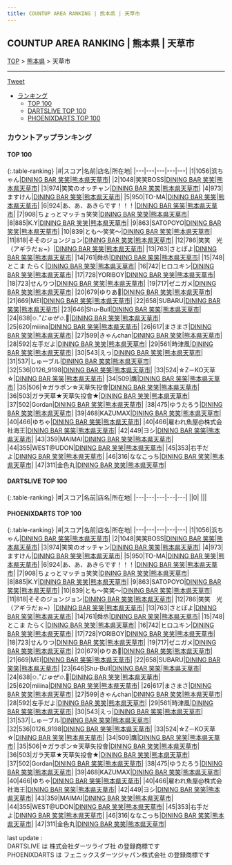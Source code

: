 ```yaml
---
title: COUNTUP AREA RANKING | 熊本県 | 天草市
---
```

## COUNTUP AREA RANKING | 熊本県 | 天草市

[TOP](/darts/rank/) > [熊本県](/darts/rank/熊本県/) > 天草市

___

<a href="https://twitter.com/share?ref_src=twsrc%5Etfw" data-text="COUNTUP AREA RANKING | 熊本県天草市" class="twitter-share-button" data-hashtags="DARTSLIVE,PHOENIXDARTS,darts,ダーツ" data-show-count="false">Tweet</a>

* [ランキング](#カウントアップランキング)
    * [TOP 100](#top-100)
    * [DARTSLIVE TOP 100](#dartslive-top-100)
    * [PHOENIXDARTS TOP 100](#phoenixdarts-top-100)

### カウントアップランキング

#### TOP 100



{:.table-ranking}
|#|スコア|名前|店名|所在地|
|---|---|---|---|---|
|1|1056|<span class="rank-name-pd">浜ちゃん</span>|<a href="https://vs.phoenixdarts.com/jp/shop/shopDetailInfo/s_69384?s_seq=69384">DINING BAR 笑笑</a>|<a href="/darts/rank/熊本県/天草市">熊本県天草市</a>|
|2|1048|<span class="rank-name-pd">笑笑BOSS</span>|<a href="https://vs.phoenixdarts.com/jp/shop/shopDetailInfo/s_69384?s_seq=69384">DINING BAR 笑笑</a>|<a href="/darts/rank/熊本県/天草市">熊本県天草市</a>|
|3|974|<span class="rank-name-pd">笑笑のオッチャン</span>|<a href="https://vs.phoenixdarts.com/jp/shop/shopDetailInfo/s_69384?s_seq=69384">DINING BAR 笑笑</a>|<a href="/darts/rank/熊本県/天草市">熊本県天草市</a>|
|4|973|<span class="rank-name-pd">ますけん</span>|<a href="https://vs.phoenixdarts.com/jp/shop/shopDetailInfo/s_69384?s_seq=69384">DINING BAR 笑笑</a>|<a href="/darts/rank/熊本県/天草市">熊本県天草市</a>|
|5|950|<span class="rank-name-pd">TO-MA</span>|<a href="https://vs.phoenixdarts.com/jp/shop/shopDetailInfo/s_69384?s_seq=69384">DINING BAR 笑笑</a>|<a href="/darts/rank/熊本県/天草市">熊本県天草市</a>|
|6|924|<span class="rank-name-pd">あ、あ、あきらです！！！</span>|<a href="https://vs.phoenixdarts.com/jp/shop/shopDetailInfo/s_69384?s_seq=69384">DINING BAR 笑笑</a>|<a href="/darts/rank/熊本県/天草市">熊本県天草市</a>|
|7|908|<span class="rank-name-pd">ちょっとマッチョ笑笑</span>|<a href="https://vs.phoenixdarts.com/jp/shop/shopDetailInfo/s_69384?s_seq=69384">DINING BAR 笑笑</a>|<a href="/darts/rank/熊本県/天草市">熊本県天草市</a>|
|8|885|<span class="rank-name-pd">K.Y</span>|<a href="https://vs.phoenixdarts.com/jp/shop/shopDetailInfo/s_69384?s_seq=69384">DINING BAR 笑笑</a>|<a href="/darts/rank/熊本県/天草市">熊本県天草市</a>|
|9|863|<span class="rank-name-pd">SATOPOYO</span>|<a href="https://vs.phoenixdarts.com/jp/shop/shopDetailInfo/s_69384?s_seq=69384">DINING BAR 笑笑</a>|<a href="/darts/rank/熊本県/天草市">熊本県天草市</a>|
|10|839|<span class="rank-name-pd">とも〜笑笑〜</span>|<a href="https://vs.phoenixdarts.com/jp/shop/shopDetailInfo/s_69384?s_seq=69384">DINING BAR 笑笑</a>|<a href="/darts/rank/熊本県/天草市">熊本県天草市</a>|
|11|818|<span class="rank-name-pd">そそのジョンジョン</span>|<a href="https://vs.phoenixdarts.com/jp/shop/shopDetailInfo/s_69384?s_seq=69384">DINING BAR 笑笑</a>|<a href="/darts/rank/熊本県/天草市">熊本県天草市</a>|
|12|786|<span class="rank-name-pd">笑笑　光　（アギラだぉ~）</span>|<a href="https://vs.phoenixdarts.com/jp/shop/shopDetailInfo/s_69384?s_seq=69384">DINING BAR 笑笑</a>|<a href="/darts/rank/熊本県/天草市">熊本県天草市</a>|
|13|763|<span class="rank-name-pd">さとぽよ</span>|<a href="https://vs.phoenixdarts.com/jp/shop/shopDetailInfo/s_69384?s_seq=69384">DINING BAR 笑笑</a>|<a href="/darts/rank/熊本県/天草市">熊本県天草市</a>|
|14|761|<span class="rank-name-pd">舜丞</span>|<a href="https://vs.phoenixdarts.com/jp/shop/shopDetailInfo/s_69384?s_seq=69384">DINING BAR 笑笑</a>|<a href="/darts/rank/熊本県/天草市">熊本県天草市</a>|
|15|748|<span class="rank-name-pd">とこま たらく</span>|<a href="https://vs.phoenixdarts.com/jp/shop/shopDetailInfo/s_69384?s_seq=69384">DINING BAR 笑笑</a>|<a href="/darts/rank/熊本県/天草市">熊本県天草市</a>|
|16|742|<span class="rank-name-pd">ヒロユキン</span>|<a href="https://vs.phoenixdarts.com/jp/shop/shopDetailInfo/s_69384?s_seq=69384">DINING BAR 笑笑</a>|<a href="/darts/rank/熊本県/天草市">熊本県天草市</a>|
|17|728|<span class="rank-name-pd">YORIBOY</span>|<a href="https://vs.phoenixdarts.com/jp/shop/shopDetailInfo/s_69384?s_seq=69384">DINING BAR 笑笑</a>|<a href="/darts/rank/熊本県/天草市">熊本県天草市</a>|
|18|723|<span class="rank-name-pd">せんりつ</span>|<a href="https://vs.phoenixdarts.com/jp/shop/shopDetailInfo/s_69384?s_seq=69384">DINING BAR 笑笑</a>|<a href="/darts/rank/熊本県/天草市">熊本県天草市</a>|
|19|717|<span class="rank-name-pd">ゼニガメ</span>|<a href="https://vs.phoenixdarts.com/jp/shop/shopDetailInfo/s_69384?s_seq=69384">DINING BAR 笑笑</a>|<a href="/darts/rank/熊本県/天草市">熊本県天草市</a>|
|20|679|<span class="rank-name-pd">ゆりあ🧩</span>|<a href="https://vs.phoenixdarts.com/jp/shop/shopDetailInfo/s_69384?s_seq=69384">DINING BAR 笑笑</a>|<a href="/darts/rank/熊本県/天草市">熊本県天草市</a>|
|21|669|<span class="rank-name-pd">MEI</span>|<a href="https://vs.phoenixdarts.com/jp/shop/shopDetailInfo/s_69384?s_seq=69384">DINING BAR 笑笑</a>|<a href="/darts/rank/熊本県/天草市">熊本県天草市</a>|
|22|658|<span class="rank-name-pd">SUBARU</span>|<a href="https://vs.phoenixdarts.com/jp/shop/shopDetailInfo/s_69384?s_seq=69384">DINING BAR 笑笑</a>|<a href="/darts/rank/熊本県/天草市">熊本県天草市</a>|
|23|646|<span class="rank-name-pd">Shu-Bull</span>|<a href="https://vs.phoenixdarts.com/jp/shop/shopDetailInfo/s_69384?s_seq=69384">DINING BAR 笑笑</a>|<a href="/darts/rank/熊本県/天草市">熊本県天草市</a>|
|24|638|<span class="rank-name-pd">✩.*˚じゅぜ✩*.ﾟ</span>|<a href="https://vs.phoenixdarts.com/jp/shop/shopDetailInfo/s_69384?s_seq=69384">DINING BAR 笑笑</a>|<a href="/darts/rank/熊本県/天草市">熊本県天草市</a>|
|25|620|<span class="rank-name-pd">miiina</span>|<a href="https://vs.phoenixdarts.com/jp/shop/shopDetailInfo/s_69384?s_seq=69384">DINING BAR 笑笑</a>|<a href="/darts/rank/熊本県/天草市">熊本県天草市</a>|
|26|617|<span class="rank-name-pd">まさまさ</span>|<a href="https://vs.phoenixdarts.com/jp/shop/shopDetailInfo/s_69384?s_seq=69384">DINING BAR 笑笑</a>|<a href="/darts/rank/熊本県/天草市">熊本県天草市</a>|
|27|599|<span class="rank-name-pd">きゃんchan</span>|<a href="https://vs.phoenixdarts.com/jp/shop/shopDetailInfo/s_69384?s_seq=69384">DINING BAR 笑笑</a>|<a href="/darts/rank/熊本県/天草市">熊本県天草市</a>|
|28|592|<span class="rank-name-pd">左手だよ</span>|<a href="https://vs.phoenixdarts.com/jp/shop/shopDetailInfo/s_69384?s_seq=69384">DINING BAR 笑笑</a>|<a href="/darts/rank/熊本県/天草市">熊本県天草市</a>|
|29|561|<span class="rank-name-pd">時津風</span>|<a href="https://vs.phoenixdarts.com/jp/shop/shopDetailInfo/s_69384?s_seq=69384">DINING BAR 笑笑</a>|<a href="/darts/rank/熊本県/天草市">熊本県天草市</a>|
|30|543|<span class="rank-name-pd">えっ</span>|<a href="https://vs.phoenixdarts.com/jp/shop/shopDetailInfo/s_69384?s_seq=69384">DINING BAR 笑笑</a>|<a href="/darts/rank/熊本県/天草市">熊本県天草市</a>|
|31|537|<span class="rank-name-pd">しゅーブル</span>|<a href="https://vs.phoenixdarts.com/jp/shop/shopDetailInfo/s_69384?s_seq=69384">DINING BAR 笑笑</a>|<a href="/darts/rank/熊本県/天草市">熊本県天草市</a>|
|32|536|<span class="rank-name-pd">0126_9198</span>|<a href="https://vs.phoenixdarts.com/jp/shop/shopDetailInfo/s_69384?s_seq=69384">DINING BAR 笑笑</a>|<a href="/darts/rank/熊本県/天草市">熊本県天草市</a>|
|33|524|<span class="rank-name-pd">☆Ζ－ΚΟ天草☆</span>|<a href="https://vs.phoenixdarts.com/jp/shop/shopDetailInfo/s_69384?s_seq=69384">DINING BAR 笑笑</a>|<a href="/darts/rank/熊本県/天草市">熊本県天草市</a>|
|34|509|<span class="rank-name-pd">鷹</span>|<a href="https://vs.phoenixdarts.com/jp/shop/shopDetailInfo/s_69384?s_seq=69384">DINING BAR 笑笑</a>|<a href="/darts/rank/熊本県/天草市">熊本県天草市</a>|
|35|506|<span class="rank-name-pd">☆ガラポン☆天草矢投會</span>|<a href="https://vs.phoenixdarts.com/jp/shop/shopDetailInfo/s_69384?s_seq=69384">DINING BAR 笑笑</a>|<a href="/darts/rank/熊本県/天草市">熊本県天草市</a>|
|36|503|<span class="rank-name-pd">ガラ天草★天草矢投會★</span>|<a href="https://vs.phoenixdarts.com/jp/shop/shopDetailInfo/s_69384?s_seq=69384">DINING BAR 笑笑</a>|<a href="/darts/rank/熊本県/天草市">熊本県天草市</a>|
|37|502|<span class="rank-name-pd">Gordan</span>|<a href="https://vs.phoenixdarts.com/jp/shop/shopDetailInfo/s_69384?s_seq=69384">DINING BAR 笑笑</a>|<a href="/darts/rank/熊本県/天草市">熊本県天草市</a>|
|38|475|<span class="rank-name-pd">ゆうたろう</span>|<a href="https://vs.phoenixdarts.com/jp/shop/shopDetailInfo/s_69384?s_seq=69384">DINING BAR 笑笑</a>|<a href="/darts/rank/熊本県/天草市">熊本県天草市</a>|
|39|468|<span class="rank-name-pd">KAZUMAX</span>|<a href="https://vs.phoenixdarts.com/jp/shop/shopDetailInfo/s_69384?s_seq=69384">DINING BAR 笑笑</a>|<a href="/darts/rank/熊本県/天草市">熊本県天草市</a>|
|40|466|<span class="rank-name-pd">ゆちゃ</span>|<a href="https://vs.phoenixdarts.com/jp/shop/shopDetailInfo/s_69384?s_seq=69384">DINING BAR 笑笑</a>|<a href="/darts/rank/熊本県/天草市">熊本県天草市</a>|
|40|466|<span class="rank-name-pd">雇われ魚屋@株式会社海王</span>|<a href="https://vs.phoenixdarts.com/jp/shop/shopDetailInfo/s_69384?s_seq=69384">DINING BAR 笑笑</a>|<a href="/darts/rank/熊本県/天草市">熊本県天草市</a>|
|42|449|<span class="rank-name-pd">ヨシ</span>|<a href="https://vs.phoenixdarts.com/jp/shop/shopDetailInfo/s_69384?s_seq=69384">DINING BAR 笑笑</a>|<a href="/darts/rank/熊本県/天草市">熊本県天草市</a>|
|43|359|<span class="rank-name-pd">MAIMAI</span>|<a href="https://vs.phoenixdarts.com/jp/shop/shopDetailInfo/s_69384?s_seq=69384">DINING BAR 笑笑</a>|<a href="/darts/rank/熊本県/天草市">熊本県天草市</a>|
|44|355|<span class="rank-name-pd">WEST@UDON</span>|<a href="https://vs.phoenixdarts.com/jp/shop/shopDetailInfo/s_69384?s_seq=69384">DINING BAR 笑笑</a>|<a href="/darts/rank/熊本県/天草市">熊本県天草市</a>|
|45|353|<span class="rank-name-pd">右手だよ</span>|<a href="https://vs.phoenixdarts.com/jp/shop/shopDetailInfo/s_69384?s_seq=69384">DINING BAR 笑笑</a>|<a href="/darts/rank/熊本県/天草市">熊本県天草市</a>|
|46|316|<span class="rank-name-pd">ななこっち</span>|<a href="https://vs.phoenixdarts.com/jp/shop/shopDetailInfo/s_69384?s_seq=69384">DINING BAR 笑笑</a>|<a href="/darts/rank/熊本県/天草市">熊本県天草市</a>|
|47|311|<span class="rank-name-pd">金色丸</span>|<a href="https://vs.phoenixdarts.com/jp/shop/shopDetailInfo/s_69384?s_seq=69384">DINING BAR 笑笑</a>|<a href="/darts/rank/熊本県/天草市">熊本県天草市</a>|


#### DARTSLIVE TOP 100



{:.table-ranking}
|#|スコア|名前|店名|所在地|
|---|---|---|---|---|
||0|<span class="rank-name-dl"> </span>|<a href=""></a>|<a href="/darts/rank//"></a>|


#### PHOENIXDARTS TOP 100



{:.table-ranking}
|#|スコア|名前|店名|所在地|
|---|---|---|---|---|
|1|1056|<span class="rank-name-pd">浜ちゃん</span>|<a href="https://vs.phoenixdarts.com/jp/shop/shopDetailInfo/s_69384?s_seq=69384">DINING BAR 笑笑</a>|<a href="/darts/rank/熊本県/天草市">熊本県天草市</a>|
|2|1048|<span class="rank-name-pd">笑笑BOSS</span>|<a href="https://vs.phoenixdarts.com/jp/shop/shopDetailInfo/s_69384?s_seq=69384">DINING BAR 笑笑</a>|<a href="/darts/rank/熊本県/天草市">熊本県天草市</a>|
|3|974|<span class="rank-name-pd">笑笑のオッチャン</span>|<a href="https://vs.phoenixdarts.com/jp/shop/shopDetailInfo/s_69384?s_seq=69384">DINING BAR 笑笑</a>|<a href="/darts/rank/熊本県/天草市">熊本県天草市</a>|
|4|973|<span class="rank-name-pd">ますけん</span>|<a href="https://vs.phoenixdarts.com/jp/shop/shopDetailInfo/s_69384?s_seq=69384">DINING BAR 笑笑</a>|<a href="/darts/rank/熊本県/天草市">熊本県天草市</a>|
|5|950|<span class="rank-name-pd">TO-MA</span>|<a href="https://vs.phoenixdarts.com/jp/shop/shopDetailInfo/s_69384?s_seq=69384">DINING BAR 笑笑</a>|<a href="/darts/rank/熊本県/天草市">熊本県天草市</a>|
|6|924|<span class="rank-name-pd">あ、あ、あきらです！！！</span>|<a href="https://vs.phoenixdarts.com/jp/shop/shopDetailInfo/s_69384?s_seq=69384">DINING BAR 笑笑</a>|<a href="/darts/rank/熊本県/天草市">熊本県天草市</a>|
|7|908|<span class="rank-name-pd">ちょっとマッチョ笑笑</span>|<a href="https://vs.phoenixdarts.com/jp/shop/shopDetailInfo/s_69384?s_seq=69384">DINING BAR 笑笑</a>|<a href="/darts/rank/熊本県/天草市">熊本県天草市</a>|
|8|885|<span class="rank-name-pd">K.Y</span>|<a href="https://vs.phoenixdarts.com/jp/shop/shopDetailInfo/s_69384?s_seq=69384">DINING BAR 笑笑</a>|<a href="/darts/rank/熊本県/天草市">熊本県天草市</a>|
|9|863|<span class="rank-name-pd">SATOPOYO</span>|<a href="https://vs.phoenixdarts.com/jp/shop/shopDetailInfo/s_69384?s_seq=69384">DINING BAR 笑笑</a>|<a href="/darts/rank/熊本県/天草市">熊本県天草市</a>|
|10|839|<span class="rank-name-pd">とも〜笑笑〜</span>|<a href="https://vs.phoenixdarts.com/jp/shop/shopDetailInfo/s_69384?s_seq=69384">DINING BAR 笑笑</a>|<a href="/darts/rank/熊本県/天草市">熊本県天草市</a>|
|11|818|<span class="rank-name-pd">そそのジョンジョン</span>|<a href="https://vs.phoenixdarts.com/jp/shop/shopDetailInfo/s_69384?s_seq=69384">DINING BAR 笑笑</a>|<a href="/darts/rank/熊本県/天草市">熊本県天草市</a>|
|12|786|<span class="rank-name-pd">笑笑　光　（アギラだぉ~）</span>|<a href="https://vs.phoenixdarts.com/jp/shop/shopDetailInfo/s_69384?s_seq=69384">DINING BAR 笑笑</a>|<a href="/darts/rank/熊本県/天草市">熊本県天草市</a>|
|13|763|<span class="rank-name-pd">さとぽよ</span>|<a href="https://vs.phoenixdarts.com/jp/shop/shopDetailInfo/s_69384?s_seq=69384">DINING BAR 笑笑</a>|<a href="/darts/rank/熊本県/天草市">熊本県天草市</a>|
|14|761|<span class="rank-name-pd">舜丞</span>|<a href="https://vs.phoenixdarts.com/jp/shop/shopDetailInfo/s_69384?s_seq=69384">DINING BAR 笑笑</a>|<a href="/darts/rank/熊本県/天草市">熊本県天草市</a>|
|15|748|<span class="rank-name-pd">とこま たらく</span>|<a href="https://vs.phoenixdarts.com/jp/shop/shopDetailInfo/s_69384?s_seq=69384">DINING BAR 笑笑</a>|<a href="/darts/rank/熊本県/天草市">熊本県天草市</a>|
|16|742|<span class="rank-name-pd">ヒロユキン</span>|<a href="https://vs.phoenixdarts.com/jp/shop/shopDetailInfo/s_69384?s_seq=69384">DINING BAR 笑笑</a>|<a href="/darts/rank/熊本県/天草市">熊本県天草市</a>|
|17|728|<span class="rank-name-pd">YORIBOY</span>|<a href="https://vs.phoenixdarts.com/jp/shop/shopDetailInfo/s_69384?s_seq=69384">DINING BAR 笑笑</a>|<a href="/darts/rank/熊本県/天草市">熊本県天草市</a>|
|18|723|<span class="rank-name-pd">せんりつ</span>|<a href="https://vs.phoenixdarts.com/jp/shop/shopDetailInfo/s_69384?s_seq=69384">DINING BAR 笑笑</a>|<a href="/darts/rank/熊本県/天草市">熊本県天草市</a>|
|19|717|<span class="rank-name-pd">ゼニガメ</span>|<a href="https://vs.phoenixdarts.com/jp/shop/shopDetailInfo/s_69384?s_seq=69384">DINING BAR 笑笑</a>|<a href="/darts/rank/熊本県/天草市">熊本県天草市</a>|
|20|679|<span class="rank-name-pd">ゆりあ🧩</span>|<a href="https://vs.phoenixdarts.com/jp/shop/shopDetailInfo/s_69384?s_seq=69384">DINING BAR 笑笑</a>|<a href="/darts/rank/熊本県/天草市">熊本県天草市</a>|
|21|669|<span class="rank-name-pd">MEI</span>|<a href="https://vs.phoenixdarts.com/jp/shop/shopDetailInfo/s_69384?s_seq=69384">DINING BAR 笑笑</a>|<a href="/darts/rank/熊本県/天草市">熊本県天草市</a>|
|22|658|<span class="rank-name-pd">SUBARU</span>|<a href="https://vs.phoenixdarts.com/jp/shop/shopDetailInfo/s_69384?s_seq=69384">DINING BAR 笑笑</a>|<a href="/darts/rank/熊本県/天草市">熊本県天草市</a>|
|23|646|<span class="rank-name-pd">Shu-Bull</span>|<a href="https://vs.phoenixdarts.com/jp/shop/shopDetailInfo/s_69384?s_seq=69384">DINING BAR 笑笑</a>|<a href="/darts/rank/熊本県/天草市">熊本県天草市</a>|
|24|638|<span class="rank-name-pd">✩.*˚じゅぜ✩*.ﾟ</span>|<a href="https://vs.phoenixdarts.com/jp/shop/shopDetailInfo/s_69384?s_seq=69384">DINING BAR 笑笑</a>|<a href="/darts/rank/熊本県/天草市">熊本県天草市</a>|
|25|620|<span class="rank-name-pd">miiina</span>|<a href="https://vs.phoenixdarts.com/jp/shop/shopDetailInfo/s_69384?s_seq=69384">DINING BAR 笑笑</a>|<a href="/darts/rank/熊本県/天草市">熊本県天草市</a>|
|26|617|<span class="rank-name-pd">まさまさ</span>|<a href="https://vs.phoenixdarts.com/jp/shop/shopDetailInfo/s_69384?s_seq=69384">DINING BAR 笑笑</a>|<a href="/darts/rank/熊本県/天草市">熊本県天草市</a>|
|27|599|<span class="rank-name-pd">きゃんchan</span>|<a href="https://vs.phoenixdarts.com/jp/shop/shopDetailInfo/s_69384?s_seq=69384">DINING BAR 笑笑</a>|<a href="/darts/rank/熊本県/天草市">熊本県天草市</a>|
|28|592|<span class="rank-name-pd">左手だよ</span>|<a href="https://vs.phoenixdarts.com/jp/shop/shopDetailInfo/s_69384?s_seq=69384">DINING BAR 笑笑</a>|<a href="/darts/rank/熊本県/天草市">熊本県天草市</a>|
|29|561|<span class="rank-name-pd">時津風</span>|<a href="https://vs.phoenixdarts.com/jp/shop/shopDetailInfo/s_69384?s_seq=69384">DINING BAR 笑笑</a>|<a href="/darts/rank/熊本県/天草市">熊本県天草市</a>|
|30|543|<span class="rank-name-pd">えっ</span>|<a href="https://vs.phoenixdarts.com/jp/shop/shopDetailInfo/s_69384?s_seq=69384">DINING BAR 笑笑</a>|<a href="/darts/rank/熊本県/天草市">熊本県天草市</a>|
|31|537|<span class="rank-name-pd">しゅーブル</span>|<a href="https://vs.phoenixdarts.com/jp/shop/shopDetailInfo/s_69384?s_seq=69384">DINING BAR 笑笑</a>|<a href="/darts/rank/熊本県/天草市">熊本県天草市</a>|
|32|536|<span class="rank-name-pd">0126_9198</span>|<a href="https://vs.phoenixdarts.com/jp/shop/shopDetailInfo/s_69384?s_seq=69384">DINING BAR 笑笑</a>|<a href="/darts/rank/熊本県/天草市">熊本県天草市</a>|
|33|524|<span class="rank-name-pd">☆Ζ－ΚΟ天草☆</span>|<a href="https://vs.phoenixdarts.com/jp/shop/shopDetailInfo/s_69384?s_seq=69384">DINING BAR 笑笑</a>|<a href="/darts/rank/熊本県/天草市">熊本県天草市</a>|
|34|509|<span class="rank-name-pd">鷹</span>|<a href="https://vs.phoenixdarts.com/jp/shop/shopDetailInfo/s_69384?s_seq=69384">DINING BAR 笑笑</a>|<a href="/darts/rank/熊本県/天草市">熊本県天草市</a>|
|35|506|<span class="rank-name-pd">☆ガラポン☆天草矢投會</span>|<a href="https://vs.phoenixdarts.com/jp/shop/shopDetailInfo/s_69384?s_seq=69384">DINING BAR 笑笑</a>|<a href="/darts/rank/熊本県/天草市">熊本県天草市</a>|
|36|503|<span class="rank-name-pd">ガラ天草★天草矢投會★</span>|<a href="https://vs.phoenixdarts.com/jp/shop/shopDetailInfo/s_69384?s_seq=69384">DINING BAR 笑笑</a>|<a href="/darts/rank/熊本県/天草市">熊本県天草市</a>|
|37|502|<span class="rank-name-pd">Gordan</span>|<a href="https://vs.phoenixdarts.com/jp/shop/shopDetailInfo/s_69384?s_seq=69384">DINING BAR 笑笑</a>|<a href="/darts/rank/熊本県/天草市">熊本県天草市</a>|
|38|475|<span class="rank-name-pd">ゆうたろう</span>|<a href="https://vs.phoenixdarts.com/jp/shop/shopDetailInfo/s_69384?s_seq=69384">DINING BAR 笑笑</a>|<a href="/darts/rank/熊本県/天草市">熊本県天草市</a>|
|39|468|<span class="rank-name-pd">KAZUMAX</span>|<a href="https://vs.phoenixdarts.com/jp/shop/shopDetailInfo/s_69384?s_seq=69384">DINING BAR 笑笑</a>|<a href="/darts/rank/熊本県/天草市">熊本県天草市</a>|
|40|466|<span class="rank-name-pd">ゆちゃ</span>|<a href="https://vs.phoenixdarts.com/jp/shop/shopDetailInfo/s_69384?s_seq=69384">DINING BAR 笑笑</a>|<a href="/darts/rank/熊本県/天草市">熊本県天草市</a>|
|40|466|<span class="rank-name-pd">雇われ魚屋@株式会社海王</span>|<a href="https://vs.phoenixdarts.com/jp/shop/shopDetailInfo/s_69384?s_seq=69384">DINING BAR 笑笑</a>|<a href="/darts/rank/熊本県/天草市">熊本県天草市</a>|
|42|449|<span class="rank-name-pd">ヨシ</span>|<a href="https://vs.phoenixdarts.com/jp/shop/shopDetailInfo/s_69384?s_seq=69384">DINING BAR 笑笑</a>|<a href="/darts/rank/熊本県/天草市">熊本県天草市</a>|
|43|359|<span class="rank-name-pd">MAIMAI</span>|<a href="https://vs.phoenixdarts.com/jp/shop/shopDetailInfo/s_69384?s_seq=69384">DINING BAR 笑笑</a>|<a href="/darts/rank/熊本県/天草市">熊本県天草市</a>|
|44|355|<span class="rank-name-pd">WEST@UDON</span>|<a href="https://vs.phoenixdarts.com/jp/shop/shopDetailInfo/s_69384?s_seq=69384">DINING BAR 笑笑</a>|<a href="/darts/rank/熊本県/天草市">熊本県天草市</a>|
|45|353|<span class="rank-name-pd">右手だよ</span>|<a href="https://vs.phoenixdarts.com/jp/shop/shopDetailInfo/s_69384?s_seq=69384">DINING BAR 笑笑</a>|<a href="/darts/rank/熊本県/天草市">熊本県天草市</a>|
|46|316|<span class="rank-name-pd">ななこっち</span>|<a href="https://vs.phoenixdarts.com/jp/shop/shopDetailInfo/s_69384?s_seq=69384">DINING BAR 笑笑</a>|<a href="/darts/rank/熊本県/天草市">熊本県天草市</a>|
|47|311|<span class="rank-name-pd">金色丸</span>|<a href="https://vs.phoenixdarts.com/jp/shop/shopDetailInfo/s_69384?s_seq=69384">DINING BAR 笑笑</a>|<a href="/darts/rank/熊本県/天草市">熊本県天草市</a>|


<div class="footer border-top border-gray-light mt-5 pt-3 text-right text-gray">
    last update : <span style="font-weight: italic" id="foot_last_modified"></span><br />
    DARTSLIVE は 株式会社ダーツライブ社 の登録商標です<br />
    PHOENIXDARTS は フェニックスダーツジャパン株式会社 の登録商標です<br />
</div>

<script src="https://cdnjs.cloudflare.com/ajax/libs/jquery.tablesorter/2.31.3/js/jquery.tablesorter.min.js" integrity="sha512-qzgd5cYSZcosqpzpn7zF2ZId8f/8CHmFKZ8j7mU4OUXTNRd5g+ZHBPsgKEwoqxCtdQvExE5LprwwPAgoicguNg==" crossorigin="anonymous" referrerpolicy="no-referrer"></script>
<link rel="stylesheet" href="https://cdnjs.cloudflare.com/ajax/libs/jquery.tablesorter/2.31.3/css/theme.default.min.css" integrity="sha512-wghhOJkjQX0Lh3NSWvNKeZ0ZpNn+SPVXX1Qyc9OCaogADktxrBiBdKGDoqVUOyhStvMBmJQ8ZdMHiR3wuEq8+w==" crossorigin="anonymous" referrerpolicy="no-referrer" />
<script>
$(function() {
    $(".table-ranking").tablesorter({sortList:[[0, 0]]});
    $("#foot_last_modified").text(formatDate(new Date(document.lastModified), 'yyyy-MM-dd HH:mm:ss'));
});
</script>

<script async src="https://platform.twitter.com/widgets.js" charset="utf-8"></script>